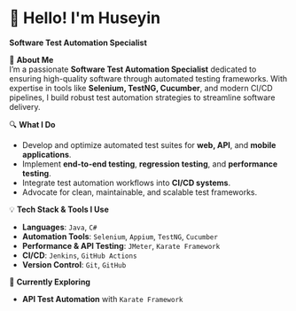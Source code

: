 # 👋 Hello! I'm Huseyin  
**Software Test Automation Specialist**


🚀 **About Me**  
I’m a passionate **Software Test Automation Specialist** dedicated to ensuring high-quality software through automated testing frameworks. With expertise in tools like **Selenium, TestNG, Cucumber**, and modern CI/CD pipelines, I build robust test automation strategies to streamline software delivery.


🔍 **What I Do**  
- Develop and optimize automated test suites for **web, API**, and **mobile applications**.  
- Implement **end-to-end testing**, **regression testing**, and **performance testing**.  
- Integrate test automation workflows into **CI/CD systems**.  
- Advocate for clean, maintainable, and scalable test frameworks.  


💡 **Tech Stack & Tools I Use**  
- **Languages**: `Java`, `C#`
- **Automation Tools**: `Selenium`, `Appium`, `TestNG`, `Cucumber`  
- **Performance & API Testing**: `JMeter`, `Karate Framework`  
- **CI/CD**: `Jenkins`, `GitHub Actions`
- **Version Control**: `Git`, `GitHub`  


🌱 **Currently Exploring**  
- **API Test Automation** with `Karate Framework`  



<!--
**huseyincamci/huseyincamci** is a ✨ _special_ ✨ repository because its `README.md` (this file) appears on your GitHub profile.

Here are some ideas to get you started:

- 🔭 I’m currently working on ...
- 🌱 I’m currently learning ...
- 👯 I’m looking to collaborate on ...
- 🤔 I’m looking for help with ...
- 💬 Ask me about ...
- 📫 How to reach me: ...
- 😄 Pronouns: ...
- ⚡ Fun fact: ...
-->
